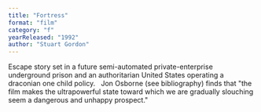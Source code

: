 ```yaml
---
title: "Fortress"
format: "film"
category: "f"
yearReleased: "1992"
author: "Stuart Gordon"
---
```

Escape story set in a future semi-automated  private-enterprise underground prison and an authoritarian United States  operating a draconian one child policy.
 
Jon Osborne (see bibliography) finds that  "the film makes the ultrapowerful state toward which we are gradually slouching  seem a dangerous and unhappy prospect."
 
